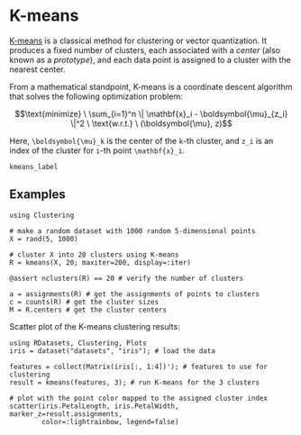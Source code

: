 # K-means

[K-means](http://en.wikipedia.org/wiki/K_means) is a classical method for
clustering or vector quantization. It produces a fixed number of clusters,
each associated with a *center* (also known as a *prototype*), and each data
point is assigned to a cluster with the nearest center.

From a mathematical standpoint, K-means is a coordinate descent
algorithm that solves the following optimization problem:
```math
\text{minimize} \ \sum_{i=1}^n \| \mathbf{x}_i - \boldsymbol{\mu}_{z_i} \|^2 \ \text{w.r.t.} \ (\boldsymbol{\mu}, z)
```
Here, ``\boldsymbol{\mu}_k`` is the center of the ``k``-th cluster, and
``z_i`` is an index of the cluster for ``i``-th point ``\mathbf{x}_i``.

```@docs
kmeans_label
```

## Examples

```@example
using Clustering

# make a random dataset with 1000 random 5-dimensional points
X = rand(5, 1000)

# cluster X into 20 clusters using K-means
R = kmeans(X, 20; maxiter=200, display=:iter)

@assert nclusters(R) == 20 # verify the number of clusters

a = assignments(R) # get the assignments of points to clusters
c = counts(R) # get the cluster sizes
M = R.centers # get the cluster centers
```

Scatter plot of the K-means clustering results:
```@example
using RDatasets, Clustering, Plots
iris = dataset("datasets", "iris"); # load the data

features = collect(Matrix(iris[:, 1:4])'); # features to use for clustering
result = kmeans(features, 3); # run K-means for the 3 clusters

# plot with the point color mapped to the assigned cluster index
scatter(iris.PetalLength, iris.PetalWidth, marker_z=result.assignments,
        color=:lightrainbow, legend=false)
```
